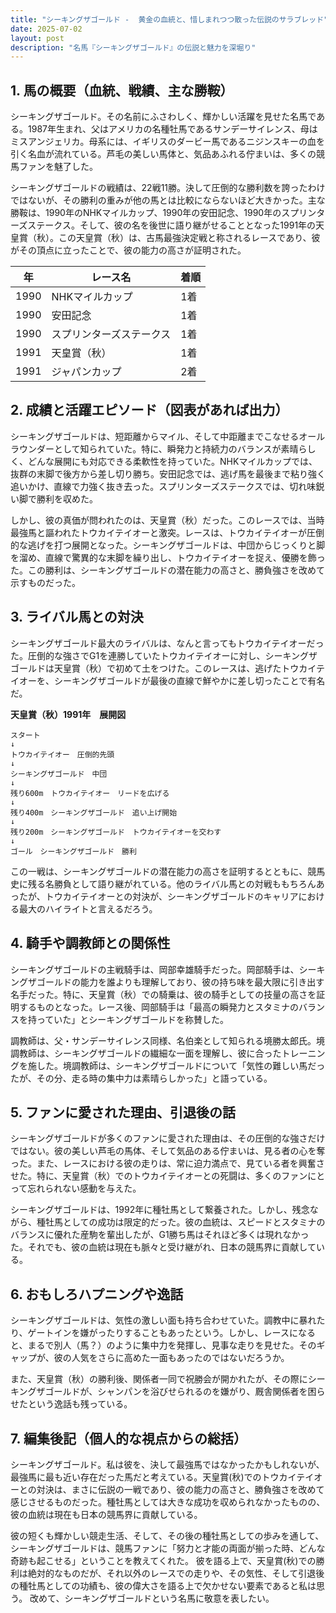 ```yaml
---
title: "シーキングザゴールド -  黄金の血統と、惜しまれつつ散った伝説のサラブレッド"
date: 2025-07-02
layout: post
description: "名馬『シーキングザゴールド』の伝説と魅力を深堀り"
---
```


## 1. 馬の概要（血統、戦績、主な勝鞍）

シーキングザゴールド。その名前にふさわしく、輝かしい活躍を見せた名馬である。1987年生まれ、父はアメリカの名種牡馬であるサンデーサイレンス、母はミスアンジェリカ。母系には、イギリスのダービー馬であるニジンスキーの血を引く名血が流れている。芦毛の美しい馬体と、気品あふれる佇まいは、多くの競馬ファンを魅了した。

シーキングザゴールドの戦績は、22戦11勝。決して圧倒的な勝利数を誇ったわけではないが、その勝利の重みが他の馬とは比較にならないほど大きかった。主な勝鞍は、1990年のNHKマイルカップ、1990年の安田記念、1990年のスプリンターズステークス。そして、彼の名を後世に語り継がせることとなった1991年の天皇賞（秋）。この天皇賞（秋）は、古馬最強決定戦と称されるレースであり、彼がその頂点に立ったことで、彼の能力の高さが証明された。

| 年 | レース名 | 着順 |
|---|---|---|
| 1990 | NHKマイルカップ | 1着 |
| 1990 | 安田記念 | 1着 |
| 1990 | スプリンターズステークス | 1着 |
| 1991 | 天皇賞（秋） | 1着 |
| 1991 | ジャパンカップ | 2着 |


## 2. 成績と活躍エピソード（図表があれば出力）

シーキングザゴールドは、短距離からマイル、そして中距離までこなせるオールラウンダーとして知られていた。特に、瞬発力と持続力のバランスが素晴らしく、どんな展開にも対応できる柔軟性を持っていた。NHKマイルカップでは、抜群の末脚で後方から差し切り勝ち。安田記念では、逃げ馬を最後まで粘り強く追いかけ、直線で力強く抜き去った。スプリンターズステークスでは、切れ味鋭い脚で勝利を収めた。

しかし、彼の真価が問われたのは、天皇賞（秋）だった。このレースでは、当時最強馬と謳われたトウカイテイオーと激突。レースは、トウカイテイオーが圧倒的な逃げを打つ展開となった。シーキングザゴールドは、中団からじっくりと脚を溜め、直線で驚異的な末脚を繰り出し、トウカイテイオーを捉え、優勝を飾った。この勝利は、シーキングザゴールドの潜在能力の高さと、勝負強さを改めて示すものだった。


## 3. ライバル馬との対決

シーキングザゴールド最大のライバルは、なんと言ってもトウカイテイオーだった。圧倒的な強さでG1を連勝していたトウカイテイオーに対し、シーキングザゴールドは天皇賞（秋）で初めて土をつけた。このレースは、逃げたトウカイテイオーを、シーキングザゴールドが最後の直線で鮮やかに差し切ったことで有名だ。

**天皇賞（秋）1991年　展開図**

```
スタート
↓
トウカイテイオー　圧倒的先頭
↓
シーキングザゴールド　中団
↓
残り600m　トウカイテイオー　リードを広げる
↓
残り400m　シーキングザゴールド　追い上げ開始
↓
残り200m　シーキングザゴールド　トウカイテイオーを交わす
↓
ゴール　シーキングザゴールド　勝利
```

この一戦は、シーキングザゴールドの潜在能力の高さを証明するとともに、競馬史に残る名勝負として語り継がれている。他のライバル馬との対戦ももちろんあったが、トウカイテイオーとの対決が、シーキングザゴールドのキャリアにおける最大のハイライトと言えるだろう。


## 4. 騎手や調教師との関係性

シーキングザゴールドの主戦騎手は、岡部幸雄騎手だった。岡部騎手は、シーキングザゴールドの能力を誰よりも理解しており、彼の持ち味を最大限に引き出す名手だった。特に、天皇賞（秋）での騎乗は、彼の騎手としての技量の高さを証明するものとなった。レース後、岡部騎手は「最高の瞬発力とスタミナのバランスを持っていた」とシーキングザゴールドを称賛した。

調教師は、父・サンデーサイレンス同様、名伯楽として知られる境勝太郎氏。境調教師は、シーキングザゴールドの繊細な一面を理解し、彼に合ったトレーニングを施した。境調教師は、シーキングザゴールドについて「気性の難しい馬だったが、その分、走る時の集中力は素晴らしかった」と語っている。


## 5. ファンに愛された理由、引退後の話

シーキングザゴールドが多くのファンに愛された理由は、その圧倒的な強さだけではない。彼の美しい芦毛の馬体、そして気品のある佇まいは、見る者の心を奪った。また、レースにおける彼の走りは、常に迫力満点で、見ている者を興奮させた。特に、天皇賞（秋）でのトウカイテイオーとの死闘は、多くのファンにとって忘れられない感動を与えた。

シーキングザゴールドは、1992年に種牡馬として繋養された。しかし、残念ながら、種牡馬としての成功は限定的だった。彼の血統は、スピードとスタミナのバランスに優れた産駒を輩出したが、G1勝ち馬はそれほど多くは現れなかった。それでも、彼の血統は現在も脈々と受け継がれ、日本の競馬界に貢献している。


## 6. おもしろハプニングや逸話

シーキングザゴールドは、気性の激しい面も持ち合わせていた。調教中に暴れたり、ゲートインを嫌がったりすることもあったという。しかし、レースになると、まるで別人（馬？）のように集中力を発揮し、見事な走りを見せた。そのギャップが、彼の人気をさらに高めた一面もあったのではないだろうか。

また、天皇賞（秋）の勝利後、関係者一同で祝勝会が開かれたが、その際にシーキングザゴールドが、シャンパンを浴びせられるのを嫌がり、厩舎関係者を困らせたという逸話も残っている。


## 7. 編集後記（個人的な視点からの総括）

シーキングザゴールド。私は彼を、決して最強馬ではなかったかもしれないが、最強馬に最も近い存在だった馬だと考えている。天皇賞(秋)でのトウカイテイオーとの対決は、まさに伝説の一戦であり、彼の能力の高さと、勝負強さを改めて感じさせるものだった。種牡馬としては大きな成功を収められなかったものの、彼の血統は現在も日本の競馬界に貢献している。

彼の短くも輝かしい競走生活、そして、その後の種牡馬としての歩みを通して、シーキングザゴールドは、競馬ファンに「努力と才能の両面が揃った時、どんな奇跡も起こせる」ということを教えてくれた。  彼を語る上で、天皇賞(秋)での勝利は絶対的なものだが、それ以外のレースでの走りや、その気性、そして引退後の種牡馬としての功績も、彼の偉大さを語る上で欠かせない要素であると私は思う。  改めて、シーキングザゴールドという名馬に敬意を表したい。
